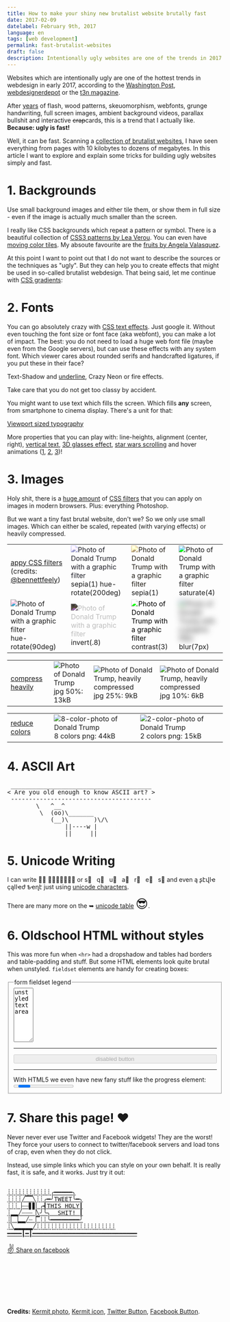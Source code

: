 ```yaml
---
title: How to make your shiny new brutalist website brutally fast
date: 2017-02-09
datelabel: February 9th, 2017
language: en
tags: [web development]
permalink: fast-brutalist-websites
draft: false
description: Intentionally ugly websites are one of the trends in 2017. What I like most about this: ugly is fast!
---
```


<link href="/images/2017/02/brutalist/styles.css" type="text/css" rel="stylesheet" />

Websites which are intentionally ugly are one of the hottest trends in webdesign in early 2017, according to the [Washington Post](https://www.washingtonpost.com/news/the-intersect/wp/2016/05/09/the-hottest-trend-in-web-design-is-intentionally-ugly-unusable-sites/), [webdesignerdepot](http://www.webdesignerdepot.com/2016/08/the-rise-and-rise-of-the-brutalist-design-trend/) or the [t3n magazine](http://t3n.de/news/web-brutalism-design-trend-705490/).

After [years](https://www.templatemonster.com/infographics/web-design-trends-years-2004-2014.php) of flash, wood patterns, skeuomorphism, webfonts, grunge handwriting, full screen images, ambient background videos, parallax bullshit and interactive <strike>crap</strike>cards, this is a trend that I actually like. **Because: ugly is fast!**

Well, it can be fast. Scanning a [collection of brutalist websites](http://brutalistwebsites.com/), I have seen everything from pages with 10 kilobytes to dozens of megabytes. In this article I want to explore and explain some tricks for building ugly websites simply and fast.


# 1. Backgrounds

Use small background images and either tile them, or show them in full size - even if the image is actually much smaller than the screen.

<div class="bgkermitphoto larger"></div>
<div class="bgkermiticon larger"></div>

I really like CSS backgrounds which repeat a pattern or symbol. There is a beautiful collection of [CSS3 patterns by Lea Verou](http://lea.verou.me/css3patterns/). You can even have [moving color tiles](http://codepen.io/mistic100/pen/GFHkm). My absoute favourite are the [fruits by Angela Valasquez](https://codepen.io/collection/XORbRd/).

<div class="bgcssananas full"></div>

At this point I want to point out that I do not want to describe the sources or the techniques as "ugly". But they can help you to create effects that might be used in so-called brutalist webdesign. That being said, let me continue with [CSS gradients](http://angrytools.com/gradient/):

<div class="bgcssgradient larger"></div>

# 2. Fonts

You can go absolutely crazy with [CSS text effects](https://css3gen.com/css3-text-effects/). Just google it. Without even touching the font size or font face (aka webfont), you can make a lot of impact. The best: you do not need to load a huge web font file (maybe even from the Google servers), but can use these effects with any system font. Which viewer cares about rounded serifs and handcrafted ligatures, if you put these in their face?

<span class="textshadow">Text-Shadow and <u>underline</u></span>,
<span class="textneon">Crazy Neon</span> or <span class="textfire">fire effects</span>.

Take care that you do not get <span class="textdeepshadow">too classy</span> by accident.

You might want to use text which fills the screen. Which fills **any** screen, from smartphone to cinema display. There's a unit for that:

<div class="full"><span class="texthuge"><a href="https://css-tricks.com/viewport-sized-typography/">Viewport sized typography</a></span></div>

More properties that you can play with: line-heights, alignment (center, right), [vertical text](https://davidwalsh.name/demo/css-vertical-text.php), [3D glasses effect](http://line25.com/tutorials/how-to-create-a-cool-anaglyphic-text-effect-with-css), [star wars scrolling](http://codepen.io/squarecat/pen/KuHsl) and <span class="texthover" data-letters="hover animations">hover animations</span> ([1](https://tympanus.net/codrops/2015/05/13/inspiration-for-text-styles-and-hover-effects/), [2](http://codepen.io/boldfacedesign/pen/EoGgD), [3](http://codepen.io/lbebber/pen/BzoHi))!


# 3. Images

Holy shit, there is a [huge amount](https://css-tricks.com/almanac/properties/f/filter/) of [CSS filters](https://blog.kulturbanause.de/2015/03/css-filter-effekte/) that you can apply on images in modern browsers. Plus: everything Photoshop.

But we want a tiny fast brutal website, don't we? So we only use small images. Which can either be scaled, repeated (with varying effects) or heavily compressed.

<div class="larger">
<table>
<tr>
<td><a href="http://bennettfeely.com/filters/">appy CSS filters</a><br>
(credits: <a href="https://twitter.com/bennettfeely">@bennettfeely</a>)</td>
<td><img src="/images/2017/02/brutalist/img_trump_jpeg75.jpg" alt="Photo of Donald Trump with a graphic filter"
	style="-webkit-filter:sepia(1) hue-rotate(200deg);filter:sepia(1) hue-rotate(200deg);"/>
	<br>sepia(1) hue-rotate(200deg)
</td>
<td><img src="/images/2017/02/brutalist/img_trump_jpeg75.jpg" alt="Photo of Donald Trump with a graphic filter"
	style="-webkit-filter:sepia(1);filter:sepia(1);"/>
	<br>sepia(1)
</td>
<td><img src="/images/2017/02/brutalist/img_trump_jpeg75.jpg" alt="Photo of Donald Trump with a graphic filter"
	style="-webkit-filter:saturate(4);filter: saturate(4);"/>
	<br>saturate(4)
</td>
</tr>
<tr>
<td><img src="/images/2017/02/brutalist/img_trump_jpeg75.jpg" alt="Photo of Donald Trump with a graphic filter"
	style="-webkit-filter:hue-rotate(90deg);filter:hue-rotate(90deg);"/>
	<br>hue-rotate(90deg)
</td>
<td><img src="/images/2017/02/brutalist/img_trump_jpeg75.jpg" alt="Photo of Donald Trump with a graphic filter"
	style="-webkit-filter:invert(.8);filter:invert(.8);"/>
	<br>invert(.8)
</td>
<td><img src="/images/2017/02/brutalist/img_trump_jpeg75.jpg" alt="Photo of Donald Trump with a graphic filter"
	style="-webkit-filter:contrast(3);filter:contrast(3);"/>
	<br>contrast(3)
</td>
<td><img src="/images/2017/02/brutalist/img_trump_jpeg75.jpg" alt="Photo of Donald Trump with a graphic filter"
	style="-webkit-filter:blur(7px);filter: blur(7px);"/>
	<br>blur(7px)
</td>
</tr>
</table>
</div>

<div class="larger">
	<table><tr>
		<td><a href="http://www.jpegreducer.com">compress heavily</a></td>
		<td>
			<img src="/images/2017/02/brutalist/img_trump_jpeg50.jpg" alt="Photo of Donald Trump" /><br>
			jpg 50%: 13kB
		</td>
		<td>
			<img src="/images/2017/02/brutalist/img_trump_jpeg25.jpg" alt="Photo of Donald Trump, heavily compressed" /><br>
			jpg 25%: 9kB
		</td>
		<td>
			<img src="/images/2017/02/brutalist/img_trump_jpeg10.jpg" alt="Photo of Donald Trump, heavily compressed" /><br>
			jpg 10%: 6kB
		</td>
	</tr></table>
</div>

<div class="larger">
	<table><tr>
		<td><a href="http://optimizilla.com">reduce colors</a></td>
		<td>
			<img src="/images/2017/02/brutalist/img_trump_8colors.png" alt="8-color-photo of Donald Trump" /><br>
			8 colors png: 44kB
		</td>
		<td>
			<img src="/images/2017/02/brutalist/img_trump_2colors.png" alt="2-color-photo of Donald Trump" /><br>
			2 colors png: 15kB
		</td>
	</tr></table>
</div>


# 4. ASCII Art

<pre>
 _______________________________________
< Are you old enough to know ASCII art? >
 ---------------------------------------
        \   ^__^
         \  (oo)\_______
            (__)\       )\/\
                ||----w |
                ||     ||</pre>


# 5. Unicode Writing

I can write &#x24d8;&#x24dd; &#x24d1;&#x24e4;&#x24d1;&#x24d1;&#x24db;&#x24d4;&#x24e2; or &#x73;&#x20e3;&#xa0;&#xa0;&#xa0;&#x71;&#x20e3;&#xa0;&#xa0;&#xa0;&#x75;&#x20e3;&#xa0;&#xa0;&#xa0;&#x61;&#x20e3;&#xa0;&#xa0;&#xa0;&#x72;&#x20e3;&#xa0;&#xa0;&#xa0;&#x65;&#x20e3;&#xa0;&#xa0;&#xa0;&#x73;&#x20e3; and even &#x105; &#x282;&#x567;&#x57e;&#x4c0;&#x4bd; &#xe7;&#x105;&#x4c0;&#x4c0;&#x4bd;&#x56a; &#x48d;&#x4bd;&#x572;&#x567; just using [unicode characters](http://lunicode.com/).

There are many more on the ➥ [unicode table](https://unicode-table.com/en/) <span style="font-size:200%">😎</span>.


# 6. Oldschool HTML without styles

This was more fun when `<hr>` had a dropshadow and tables had borders and table-padding and stuff. But some HTML elements look quite brutal when unstyled. `fieldset` elements are handy for creating boxes:

<div><form><fieldset>
	<legend>form fieldset legend</legend>
	<textarea cols="3" rows="8">unstyled    textarea</textarea>
	<hr>
	<button disabled style="width:100%">disabled button</button>
	<hr>
	With HTML5 we even have new fany stuff like the progress element:
	<progress>progress</progress>
</fieldset></form></div>


# 7. Share this page! &#10084;

Never never ever use Twitter and Facebook widgets! They are the worst! They force your users to connect to twitter/facebook servers and load tons of crap, even when they do not click.

Instead, use simple links which you can style on your own behalf. It is really fast, it is safe, and it works. Just try it out:

<a href="https://twitter.com/share?url=http%3A%2F%2Fblog.thomaspuppe.de/fast-brutalist-websites&hashtags=brutalist%2Cwebdesign&text=How%20to%20make%20your%20shiny%20new%20brutalist%20website%20brutally%20fast">
<p style="font-family:monospace;white-space:pre;">
┊┊┊┊┊┊┊┊┊┊┊┊╭━━━━━╮
┊┊┊┊╱▔▔╲┊┊╭━╯TWEET╰━╮
┊┊┊▕┈┈▋▋▏╭┫THIS HOLY┃
┊▂▂╱┈┈┈▕╲╯╰╮  SHIT! ┃
┊▏▕▂▂╱┈▕▔┊┊╰━━━━━━━━╯
┊╲▂▂▂▂▂╱┊┊┊┊┊┊┊┊┊┊┊┊┊┊┊┊┊┊┊┊┊┊
━━━━┃━┃━━━━━━━━━━━━━━━━━━━━━━━━━━━━━
</p></a>


<a href="https://www.facebook.com/sharer/sharer.php?u=http%3A%2F%2Fblog.thomaspuppe.de%2Ffast-brutalist-websites" class="facebookbutton"><span style="font-size:150%">&#9996;</span> Share on facebook</a>


<br><br><br><br><br><br>
**Credits:** [Kermit photo](https://pixabay.com/de/kermit-frosch-schneeball-werfen-601711/), [Kermit icon](https://dribbble.com/shots/1787673-Kermit), [Twitter Button](http://xahlee.info/comp/unicode_ascii_art.html), [Facebook Button](http://www.mburnette.com/blog/create-simple-faux-3d-css-button).
